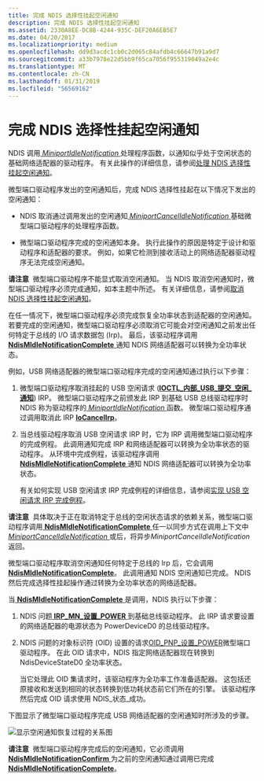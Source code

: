 ```yaml
---
title: 完成 NDIS 选择性挂起空闲通知
description: 完成 NDIS 选择性挂起空闲通知
ms.assetid: 2330A8EE-DC8B-4244-935C-DEF20A6EB5E7
ms.date: 04/20/2017
ms.localizationpriority: medium
ms.openlocfilehash: dd9d3acdc1cb0c2d065c84afdb4c66647b91a9d7
ms.sourcegitcommit: a33b7978e22d5bb9f65ca7056f955319049a2e4c
ms.translationtype: MT
ms.contentlocale: zh-CN
ms.lasthandoff: 01/31/2019
ms.locfileid: "56569162"
---
```

# <a name="completing-the-ndis-selective-suspend-idle-notification"></a>完成 NDIS 选择性挂起空闲通知


NDIS 调用[ *MiniportIdleNotification* ](https://msdn.microsoft.com/library/windows/hardware/hh464092)处理程序函数，以通知似乎处于空闲状态的基础网络适配器的驱动程序。 有关此操作的详细信息，请参阅[处理 NDIS 选择性挂起空闲通知](handling-the-ndis-selective-suspend-idle-notification.md)。

微型端口驱动程序发出的空闲通知后，完成 NDIS 选择性挂起在以下情况下发出的空闲通知：

-   NDIS 取消通过调用发出的空闲通知[ *MiniportCancelIdleNotification* ](https://msdn.microsoft.com/library/windows/hardware/hh464088)基础微型端口驱动程序的处理程序函数。

-   微型端口驱动程序完成的空闲通知本身。 执行此操作的原因是特定于设计和驱动程序和适配器的要求。 例如，如果它检测到接收活动上的网络适配器驱动程序无法完成空闲通知。

**请注意**  微型端口驱动程序不能显式取消空闲通知。 当 NDIS 取消空闲通知时，微型端口驱动程序必须完成通知，如本主题中所述。 有关详细信息，请参阅[取消 NDIS 选择性挂起空闲通知](canceling-the-ndis-selective-suspend-idle-notification.md)。

 

在任一情况下，微型端口驱动程序必须完成恢复全功率状态到适配器的空闲通知。 若要完成的空闲通知，微型端口驱动程序必须取消它可能会对空闲通知之前发出任何特定于总线的 I/O 请求数据包 (Irp)。 最后，该驱动程序调用[ **NdisMIdleNotificationComplete** ](https://msdn.microsoft.com/library/windows/hardware/hh451491)通知 NDIS 网络适配器可以转换为全功率状态。

例如，USB 网络适配器的微型端口驱动程序完成的空闲通知通过执行以下步骤：

1.  微型端口驱动程序取消挂起的 USB 空闲请求 ([**IOCTL\_内部\_USB\_提交\_空闲\_通知**](https://msdn.microsoft.com/library/windows/hardware/ff537270)) IRP。 微型端口驱动程序之前颁发此 IRP 到基础 USB 总线驱动程序时 NDIS 称为驱动程序的[ *MiniportIdleNotification* ](https://msdn.microsoft.com/library/windows/hardware/hh464092)函数。 微型端口驱动程序通过调用取消此 IRP [ **IoCancelIrp**](https://msdn.microsoft.com/library/windows/hardware/ff548338)。

2.  当总线驱动程序取消 USB 空闲请求 IRP 时，它为 IRP 调用微型端口驱动程序的完成例程。 此调用通知完成 IRP 和网络适配器可以转换为全功率状态的驱动程序。 从环境中完成例程，该驱动程序调用[ **NdisMIdleNotificationComplete** ](https://msdn.microsoft.com/library/windows/hardware/hh451491)通知 NDIS 网络适配器可以转换为全功率状态。

    有关如何实现 USB 空闲请求 IRP 完成例程的详细信息，请参阅[实现 USB 空闲请求 IRP 完成例程](implementing-a-usb-idle-request-irp-completion-routine.md)。

**请注意**  具体取决于正在取消特定于总线的空闲状态请求的依赖关系，微型端口驱动程序调用[ **NdisMIdleNotificationComplete** ](https://msdn.microsoft.com/library/windows/hardware/hh451491)任一以同步方式在调用上下文中[ *MiniportCancelIdleNotification* ](https://msdn.microsoft.com/library/windows/hardware/hh464088)或后，将异步*MiniportCancelIdleNotification*返回。

 

微型端口驱动程序取消空闲通知任何特定于总线的 Irp 后，它会调用[ **NdisMIdleNotificationComplete**](https://msdn.microsoft.com/library/windows/hardware/hh451491)。 此调用通知 NDIS 空闲通知已完成。 NDIS 然后完成选择性挂起操作通过转换为全功率状态的网络适配器。

当[ **NdisMIdleNotificationComplete** ](https://msdn.microsoft.com/library/windows/hardware/hh451491)是调用，NDIS 执行以下步骤：

1.  NDIS 问题[ **IRP\_MN\_设置\_POWER** ](https://msdn.microsoft.com/library/windows/hardware/ff551744)到基础总线驱动程序。 此 IRP 请求要设置的网络适配器的电源状态为 PowerDeviceD0 的总线驱动程序。

2.  NDIS 问题的对象标识符 (OID) 设置的请求[OID\_PNP\_设置\_POWER](https://msdn.microsoft.com/library/windows/hardware/ff569780)微型端口驱动程序。 在此 OID 请求中，NDIS 指定网络适配器现在转换到 NdisDeviceStateD0 全功率状态。

    当它处理此 OID 集请求时，该驱动程序为全功率工作准备适配器。 这包括还原接收和发送到相同的状态转换到低功耗状态前它们所在的引擎。 该驱动程序然后完成 OID 请求使用 NDIS\_状态\_成功。

下图显示了微型端口驱动程序完成 USB 网络适配器的空闲通知时所涉及的步骤。

![显示空闲通知恢复过程的关系图](images/ndis-ss-idle-notification-complete.png)

**请注意**  微型端口驱动程序完成后的空闲通知，它必须调用[ **NdisMIdleNotificationConfirm** ](https://msdn.microsoft.com/library/windows/hardware/hh451492)为之前的空闲通知通过调用已完成[ **NdisMIdleNotificationComplete**](https://msdn.microsoft.com/library/windows/hardware/hh451491)。

 

 

 





